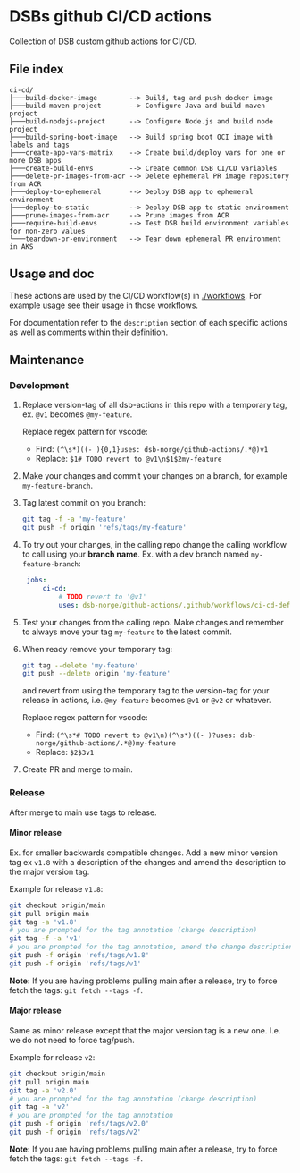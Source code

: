 # DSBs github CI/CD actions
Collection of DSB custom github actions for CI/CD.

## File index
```
ci-cd/
├───build-docker-image        --> Build, tag and push docker image
├───build-maven-project       --> Configure Java and build maven project
├───build-nodejs-project      --> Configure Node.js and build node project
├───build-spring-boot-image   --> Build spring boot OCI image with labels and tags
├───create-app-vars-matrix    --> Create build/deploy vars for one or more DSB apps
├───create-build-envs         --> Create common DSB CI/CD variables
├───delete-pr-images-from-acr --> Delete ephemeral PR image repository from ACR
├───deploy-to-ephemeral       --> Deploy DSB app to ephemeral environment
├───deploy-to-static          --> Deploy DSB app to static environment
├───prune-images-from-acr     --> Prune images from ACR
├───require-build-envs        --> Test DSB build environment variables for non-zero values
└───teardown-pr-environment   --> Tear down ephemeral PR environment in AKS
```

## Usage and doc

These actions are used by the CI/CD workflow(s) in [./workflows](../workflows). For example usage see their usage in those workflows.

For documentation refer to the `description` section of each specific actions as well as comments within their definition.

## Maintenance

### Development

1. Replace version-tag of all dsb-actions in this repo with a temporary tag, ex. `@v1` becomes `@my-feature`.

    Replace regex pattern for vscode:
    - Find: `(^\s*)((- ){0,1}uses: dsb-norge/github-actions/.*@)v1`
    - Replace: `$1# TODO revert to @v1\n$1$2my-feature`

2. Make your changes and commit your changes on a branch, for example `my-feature-branch`.
3. Tag latest commit on you branch:
   ```bash
   git tag -f -a 'my-feature'
   git push -f origin 'refs/tags/my-feature'
   ```
4. To try out your changes, in the calling repo change the calling workflow to call using your **branch name**. Ex. with a dev branch named `my-feature-branch`:
   ```yaml
    jobs:
        ci-cd:
            # TODO revert to '@v1'
            uses: dsb-norge/github-actions/.github/workflows/ci-cd-default.yml@my-feature-branch
   ```
5. Test your changes from the calling repo. Make changes and remember to always move your tag `my-feature` to the latest commit.
6. When ready remove your temporary tag:
   ```bash
   git tag --delete 'my-feature'
   git push --delete origin 'my-feature'
   ```
    and revert from using the temporary tag to the version-tag for your release in actions, i.e. `@my-feature` becomes `@v1` or `@v2` or whatever.

    Replace regex pattern for vscode:
    - Find: `(^\s*# TODO revert to @v1\n)(^\s*)((- )?uses: dsb-norge/github-actions/.*@)my-feature`
    - Replace: `$2$3v1`
7. Create PR and merge to main.

### Release

After merge to main use tags to release.

#### Minor release

Ex. for smaller backwards compatible changes. Add a new minor version tag ex `v1.8` with a description of the changes and amend the description to the major version tag.

Example for release `v1.8`:
```bash
git checkout origin/main
git pull origin main
git tag -a 'v1.8'
# you are prompted for the tag annotation (change description)
git tag -f -a 'v1'
# you are prompted for the tag annotation, amend the change description
git push -f origin 'refs/tags/v1.8'
git push -f origin 'refs/tags/v1'
```

**Note:** If you are having problems pulling main after a release, try to force fetch the tags: `git fetch --tags -f`.

#### Major release

Same as minor release except that the major version tag is a new one. I.e. we do not need to force tag/push.

Example for release `v2`:
```bash
git checkout origin/main
git pull origin main
git tag -a 'v2.0'
# you are prompted for the tag annotation (change description)
git tag -a 'v2'
# you are prompted for the tag annotation
git push -f origin 'refs/tags/v2.0'
git push -f origin 'refs/tags/v2'
```

**Note:** If you are having problems pulling main after a release, try to force fetch the tags: `git fetch --tags -f`.
